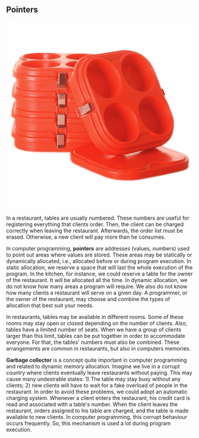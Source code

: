 ## Pointers

![](../assets/ponteiros.jpg)

In a restaurant, tables are usually numbered. These numbers are useful for registering everything that clients order. Then, the client can be charged correctly when leaving the restaurant. Afterwards, the order list must be erased. Otherwise, a new client will pay more than he consumes.

In computer programming, **pointers** are addresses (values, numbers) used to point out areas where values are stored. These areas may be statically or dynamically allocated, i.e., allocated before or during program execution. In static allocation, we reserve a space that will last the whole execution of the program. In the kitchen, for instance, we could reserve a table for the owner of the restaurant. It will be allocated all the time. In dynamic allocation, we do not know how many areas a program will require. We also do not know how many clients a restaurant will serve on a given day. A programmer, or the owner of the restaurant, may choose and combine the types of allocation that best suit your needs.

In restaurants, tables may be available in different rooms. Some of these rooms may stay open or closed depending on the number of clients. Also, tables have a limited number of seats. When we have a group of clients larger than this limit, tables can be put together in order to accommodate everyone. For that, the tables' numbers must also be combined. These arrangements are common in restaurants, but also in computers memories.

**Garbage collector** is a concept quite important in computer programming and related to dynamic memory allocation. Imagine we live in a corrupt country where clients eventually leave restaurants without paying. This may cause many undesirable states: 1) The table may stay busy without any clients; 2) new clients will have to wait for a fake overload of people in the restaurant. In order to avoid these problems, we could adopt an automatic charging system. Whenever a client enters the restaurant, his credit card is read and associated with a table's number. When the client leaves the restaurant, orders assigned to his table are charged, and the table is made available to new clients. In computer programming, this corrupt behaviour occurs frequently. So, this mechanism is used a lot during program execution.
